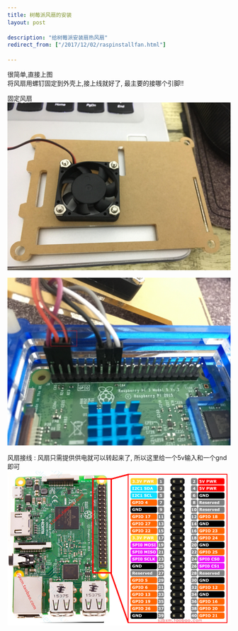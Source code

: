 ```yaml
---
title: 树莓派风扇的安装
layout: post

description: "给树莓派安装扇热风扇"
redirect_from: ["/2017/12/02/raspinstallfan.html"]

---
```

很简单,直接上图  
将风扇用螺钉固定到外壳上,接上线就好了, 最主要的接哪个引脚!!    

固定风扇  
![固定风扇](/res/1202/fan.jpg)  


![风扇接线](/res/1202/fan2.jpg)  

风扇接线 : 风扇只需提供供电就可以转起来了, 所以这里给一个5v输入和一个gnd即可   
![raspberry脚印示意图](/res/1202/rasp.png)
